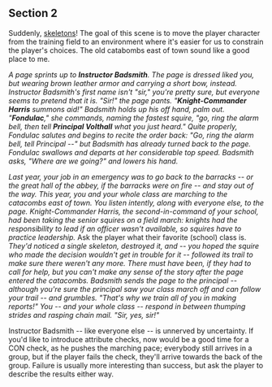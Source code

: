 ## Section 2

Suddenly, [skeletons](https://www.dndbeyond.com/monsters/17015-skeleton)!  The goal of this scene is to move the player character from the training field to an environment where it's easier for us to constrain the player's choices.  The old catabombs east of town sound like a good place to me.

_A page sprints up to **Instructor Badsmith**.  The page is dressed liked you, but wearing brown leather armor and carrying a short bow, instead.   Instructor Badsmith's first name isn't "sir," you're pretty sure, but everyone seems to pretend that it is.  "Sir!" the page pants.  "**Knight-Commander Harris** summons aid!"  Badsmith holds up his off hand, palm out.   "**Fondulac**," she commands, naming the fastest squire, "go, ring the alarm bell, then tell **Principal Volthall** what you just heard."  Quite properly, Fondulac salutes and begins to recite the order back: "Go, ring the alarm bell, tell Principal --" but Badsmith has already turned back to the page.  Fondulac swallows and departs at her considerable top speed.  Badsmith asks, "Where are we going?" and lowers his hand._

_Last year, your job in an emergency was to go back to the barracks -- or the great hall of the abbey, if the barracks were on fire -- and stay out of the way.  This year, you and your whole class are marching to the catacombs east of town.  You listen intently, along with everyone else, to the page.  Knight-Commander Harris, the second-in-command of your school, had been taking the senior squires on a field march: knights had the responsibility to lead if an officer wasn't available, so squires have to practice leadership._  Ask the player what their favorite (school) class is.  _They'd noticed a single skeleton, destroyed it, and -- you hoped the squire who made the decision wouldn't get in trouble for it -- followed its trail to make sure there weren't any more.  There must have been, if they had to call for help, but you can't make any sense of the story after the page entered the catacombs.  Badsmith sends the page to the principal -- although you're sure the principal saw your class march off and can follow your trail -- and grumbles.  "That's why we train all of you in making reports!"  You -- and your whole class -- respond in between thumping strides and rasping chain mail.  "Sir, yes, sir!"_

Instructor Badsmith -- like everyone else -- is unnerved by uncertainty.  If you'd like to introduce attribute checks, now would be a good time for a CON check, as he pushes the marching pace; everybody still arrives in a group, but if the player fails the check, they'll arrive towards the back of the group.  Failure is usually more interesting than success, but ask the player to describe the results either way.

